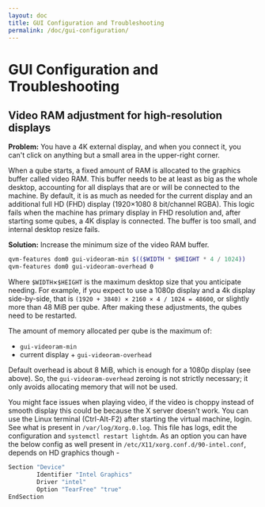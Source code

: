 ```yaml
---
layout: doc
title: GUI Configuration and Troubleshooting
permalink: /doc/gui-configuration/
---
```


GUI Configuration and Troubleshooting
=====================================

Video RAM adjustment for high-resolution displays
-------------------------------------------------

**Problem:** You have a 4K external display, and when you connect it, you can't click on anything but a small area in the upper-right corner.

When a qube starts, a fixed amount of RAM is allocated to the graphics buffer called video RAM.
This buffer needs to be at least as big as the whole desktop, accounting for all displays that are or will be connected to the machine.
By default, it is as much as needed for the current display and an additional full HD (FHD) display (1920×1080 8 bit/channel RGBA).
This logic fails when the machine has primary display in FHD resolution and, after starting some qubes, a 4K display is connected.
The buffer is too small, and internal desktop resize fails.

**Solution:** Increase the minimum size of the video RAM buffer.

```sh
qvm-features dom0 gui-videoram-min $(($WIDTH * $HEIGHT * 4 / 1024))
qvm-features dom0 gui-videoram-overhead 0
```

Where `$WIDTH`×`$HEIGHT` is the maximum desktop size that you anticipate needing.
For example, if you expect to use a 1080p display and a 4k display side-by-side, that is `(1920 + 3840) × 2160 × 4 / 1024 = 48600`, or slightly more than 48 MiB per qube.
After making these adjustments, the qubes need to be restarted.

The amount of memory allocated per qube is the maximum of:
- `gui-videoram-min`
- current display + `gui-videoram-overhead`

Default overhead is about 8 MiB, which is enough for a 1080p display (see above).
So, the `gui-videoram-overhead` zeroing is not strictly necessary; it only avoids allocating memory that will not be used.

You might face issues when playing video, if the video is choppy instead of
smooth display this could be because the X server doesn't work. You can use the
Linux terminal (Ctrl-Alt-F2) after starting the virtual machine, login. See what
is present in `/var/log/Xorg.0.log`. This file has logs, edit the configuration
and `systemctl restart lightdm`. As an option you can have the below config as
well present in `/etc/X11/xorg.conf.d/90-intel.conf`, depends on HD graphics
though -

```bash
Section "Device"
        Identifier "Intel Graphics"
        Driver "intel"
        Option "TearFree" "true"
EndSection
```


